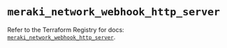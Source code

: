 # `meraki_network_webhook_http_server`

Refer to the Terraform Registry for docs: [`meraki_network_webhook_http_server`](https://registry.terraform.io/providers/ciscodevnet/meraki/1.7.1/docs/resources/network_webhook_http_server).
